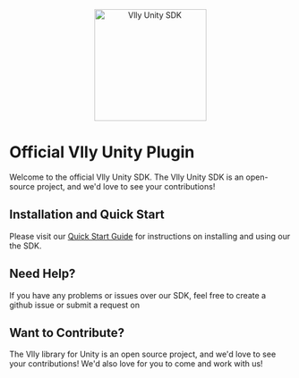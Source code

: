<div align="center" style="text-align: center">
  <img src="https://vlly-web.s3.amazonaws.com/vlly.svg" alt="Vlly Unity SDK" height="200"/>
</div>

# Official Vlly Unity Plugin
Welcome to the official Vlly Unity SDK. The Vlly Unity SDK is an open-source project, and we'd love to see your contributions!


## Installation and Quick Start
Please visit our [Quick Start Guide](https://descriptive-sale-bee.notion.site/Getting-Started-Guide-43d6fb358cec40079e9de33da4f64365) for instructions on installing and using our the SDK.



## Need Help?

If you have any problems or issues over our SDK, feel free to create a github issue or submit a request on

## Want to Contribute?

The Vlly library for Unity is an open source project, and we'd love to see your contributions!
We'd also love for you to come and work with us! 
